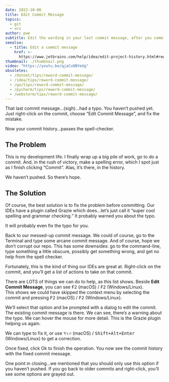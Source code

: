 ```yaml
---
date: 2022-10-06
title: Edit Commit Message
topics:
  - git
  - vcs
author: pwe
subtitle: Edit the wording in your last commit message, after you committed.
seealso:
  - title: Edit a commit message
    href: >-
      https://www.jetbrains.com/help/idea/edit-project-history.html#reword-commit
thumbnail: ./thumbnail.png
video: "https://youtu.be/qjaCu9BYeUg"
obsoletes:
  - /dotnet/tips/reword-commit-message/
  - /idea/tips/reword-commit-message/
  - /go/tips/reword-commit-message/
  - /pycharm/tips/reword-commit-message/
  - /webstorm/tips/reword-commit-message/
---
```


That last commit message…(sigh)...had a typo.
You haven’t pushed yet. Just right-click on the commit, choose “Edit Commit Message”, and fix the mistake.

Now your commit history…passes the spell-checker.

## The Problem

This is my development life.
I finally wrap up a big pile of work, go to do a commit.
And, in the rush of victory, make a spelling error, which I spot just as I finish clicking “Commit”.
Alas, it’s there, in the history.

We haven’t pushed. So there’s hope.

## The Solution

Of course, the best solution is to fix the problem before committing.
Our IDEs have a plugin called Grazie which does...let’s just call it “super cool spelling and grammar checking.”
It probably warned you about the typo.

It will probably even fix the typo for you.

Back to our messed-up commit message.
We could of course, go to the Terminal and type some arcane commit message.
And of course, hope we don’t corrupt our repo.
This has some downsides: go to the command-line, type something a little obscure, possibly get something wrong, and get no help from the spell checker.

Fortunately, this is the kind of thing our IDEs are great at.
Right-click on the commit, and you’ll get a list of actions to take on that commit.

There are LOTS of things we can do to help, as this list shows.
Beside **Edit Commit Message**, you can see <kbd>F2</kbd> (macOS) / <kbd>F2</kbd> (Windows/Linux).  
This shows we could have skipped the context menu by selecting the commit and pressing <kbd>F2</kbd> (macOS) / <kbd>F2</kbd> (Windows/Linux).

We’ll select that option and be prompted with a dialog to edit the commit.
The existing commit message is there.
We can see, there’s a warning about the typo. We can hover the mouse for more detail.
This is the Grazie plugin helping us again.

We can type to fix it, or use <kbd>⌥⇧⏎</kbd> (macOS) / <kbd>Shift+Alt+Enter</kbd> (Windows/Linux) to get a correction.

Once fixed, click Ok to finish the operation.
You now see the commit history with the fixed commit message.

One point in closing...we mentioned that you should only use this option if you haven’t pushed.
If you go back to older commits and right-click, you’ll see some options are grayed out.
